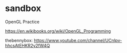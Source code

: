 # sandbox

OpenGL Practice

https://en.wikibooks.org/wiki/OpenGL_Programming

thebennybox: https://www.youtube.com/channel/UCnlpv-hhcsAtEHKR2y2fW4Q
